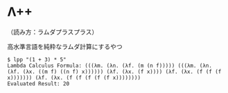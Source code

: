 # Λ++
（読み方：ラムダプラスプラス）

高水準言語を純粋なラムダ計算にするやつ 

```
$ lpp "(1 + 3) * 5"
Lambda Calculus Formula: (((λm. (λn. (λf. (m (n f))))) (((λm. (λn. (λf. (λx. ((m f) ((n f) x)))))) (λf. (λx. (f x)))) (λf. (λx. (f (f (f x))))))) (λf. (λx. (f (f (f (f (f x))))))))
Evaluated Result: 20
```

